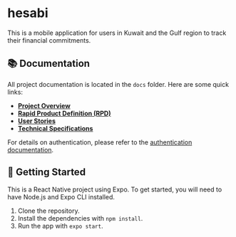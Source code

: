 # hesabi

This is a mobile application for users in Kuwait and the Gulf region to track their financial commitments.

## 📚 Documentation

All project documentation is located in the `docs` folder. Here are some quick links:

- [**Project Overview**](./docs/index.md)
- [**Rapid Product Definition (RPD)**](./docs/rpd.md)
- [**User Stories**](./docs/user-stories.md)
- [**Technical Specifications**](./docs/technical-specs.md)

For details on authentication, please refer to the [authentication documentation](./docs/auth.md).

## 🚀 Getting Started

This is a React Native project using Expo. To get started, you will need to have Node.js and Expo CLI installed.

1. Clone the repository.
2. Install the dependencies with `npm install`.
3. Run the app with `expo start`.
